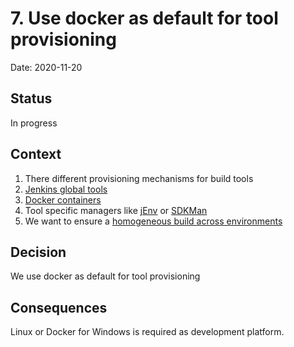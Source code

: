 # 7. Use docker as default for tool provisioning

Date: 2020-11-20

## Status

In progress

## Context

1) There different provisioning mechanisms for build tools
  1) [Jenkins global tools](https://wiki.jenkins.io/display/JENKINS/Manage+global+settings+and+tools+installations)
  1) [Docker containers](https://hub.docker.com/)
  1) Tool specific managers like [jEnv](https://www.jenv.be/) or [SDKMan](https://sdkman.io/)
1) We want to ensure a [homogeneous build across environments](006-homogeneous-build-across-environments)

## Decision

We use docker as default for tool provisioning

## Consequences

Linux or Docker for Windows is required as development platform.